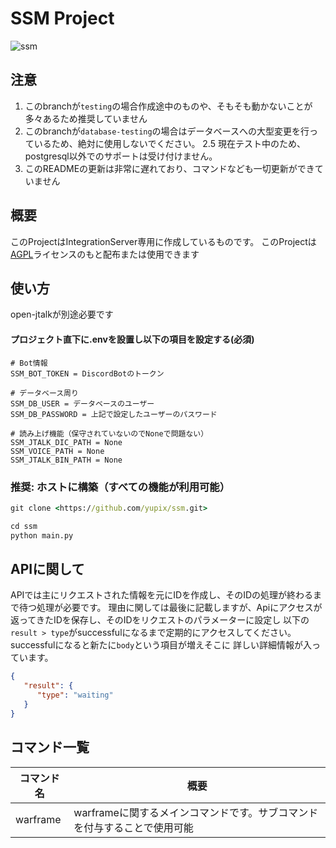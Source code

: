 # SSM Project

![ssm](https://s3.akarinext.org/misskey/*/29af8bc0-54d3-4ac1-801c-aef2990855cc.png)

## 注意

1. このbranchが`testing`の場合作成途中のものや、そもそも動かないことが多々あるため推奨していません
2. このbranchが`database-testing`の場合はデータベースへの大型変更を行っているため、絶対に使用しないでください。
   2.5 現在テスト中のため、postgresql以外でのサポートは受け付けません。
3. このREADMEの更新は非常に遅れており、コマンドなども一切更新ができていません

## 概要

このProjectはIntegrationServer専用に作成しているものです。
このProjectは[AGPL](LICENSE)ライセンスのもと配布または使用できます

## 使い方

open-jtalkが別途必要です

#### プロジェクト直下に.envを設置し以下の項目を設定する(必須)
```
# Bot情報
SSM_BOT_TOKEN = DiscordBotのトークン

# データベース周り
SSM_DB_USER = データベースのユーザー
SSM_DB_PASSWORD = 上記で設定したユーザーのパスワード

# 読み上げ機能（保守されていないのでNoneで問題ない）
SSM_JTALK_DIC_PATH = None
SSM_VOICE_PATH = None
SSM_JTALK_BIN_PATH = None
```

### 推奨: ホストに構築（すべての機能が利用可能）

```cmd
git clone <https://github.com/yupix/ssm.git>

cd ssm
python main.py
```

## APIに関して

APIでは主にリクエストされた情報を元にIDを作成し、そのIDの処理が終わるまで待つ処理が必要です。
理由に関しては最後に記載しますが、Apiにアクセスが返ってきたIDを保存し、そのIDをリクエストのパラメーターに設定し
以下の`result > type`がsuccessfulになるまで定期的にアクセスしてください。successfulになると新たに`body`という項目が増えそこに
詳しい詳細情報が入っています。
```json
{
   "result": {
      "type": "waiting"
   }
}
```

## コマンド一覧

|コマンド名|概要|
|---|---|
|warframe|warframeに関するメインコマンドです。サブコマンドを付与することで使用可能|
